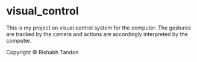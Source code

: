 visual_control
==============
This is my project on visual control system for the computer. The gestures are tracked by the camera and actions are accordingly interpreted by the computer.

Copyright © Rishabh Tandon

